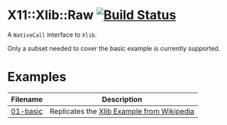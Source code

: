 # X11::Xlib::Raw [![Build Status](https://travis-ci.org/slobo/Perl6-X11-Xlib-Raw.svg?branch=master)](https://travis-ci.org/slobo/Perl6-X11-Xlib-Raw) 

A `NativeCall` interface to `Xlib`.

Only a subset needed to cover the basic example is currently supported.

# Examples

Filename     | Description
-------------|----------------------------------------
[01-basic](examples/01-basic.pl6) | Replicates the [Xlib Example from Wikipedia](https://en.wikipedia.org/wiki/Xlib#Example)

